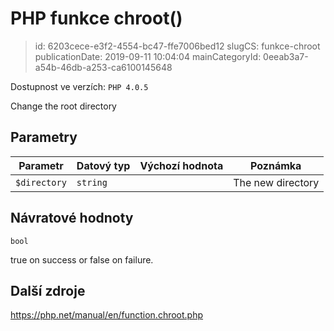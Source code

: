 PHP funkce chroot()
================================

> id: 6203cece-e3f2-4554-bc47-ffe7006bed12
> slugCS: funkce-chroot
> publicationDate: 2019-09-11 10:04:04
> mainCategoryId: 0eeab3a7-a54b-46db-a253-ca6100145648

Dostupnost ve verzích: `PHP 4.0.5`

Change the root directory


Parametry
--------------

| Parametr | Datový typ | Výchozí hodnota | Poznámka |
|-----|-----|-----|-----|
| `$directory` | `string` |  | The new directory |


Návratové hodnoty
----------------

`bool`

true on success or false on failure.

Další zdroje
------------

https://php.net/manual/en/function.chroot.php
